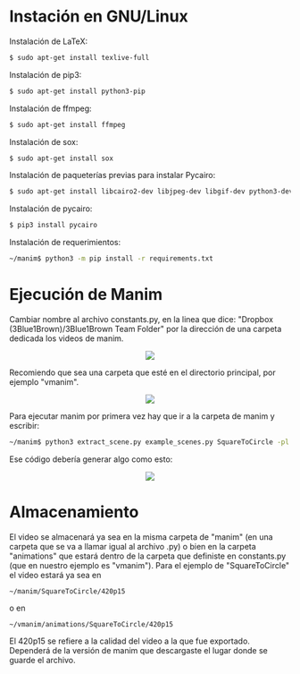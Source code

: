 # Instación en GNU/Linux

Instalación de LaTeX:

```sh
$ sudo apt-get install texlive-full
```

Instalación de pip3:

```sh
$ sudo apt-get install python3-pip
```
Instalación de ffmpeg:

```sh
$ sudo apt-get install ffmpeg
```

Instalación de sox:

```sh
$ sudo apt-get install sox
```

Instalación de paqueterías previas para instalar Pycairo:

```sh
$ sudo apt-get install libcairo2-dev libjpeg-dev libgif-dev python3-dev libffi-dev
```

Instalación de pycairo:

```sh
$ pip3 install pycairo
```

Instalación de requerimientos:

```sh
~/manim$ python3 -m pip install -r requirements.txt
```

# Ejecución de Manim

Cambiar nombre al archivo constants.py, en la linea que dice:
"Dropbox (3Blue1Brown)/3Blue1Brown Team Folder"
por la dirección de una carpeta dedicada los videos de manim. 

<p align="center"><img src ="/Español/0_instalacion/gnuLinux/gifs/nom.png" /></p>

Recomiendo que sea una carpeta que esté en el directorio principal, por ejemplo "vmanim".

<p align="center"><img src ="/Español/0_instalacion/gnuLinux/gifs/carp.png" /></p>

Para ejecutar manim por primera vez hay que ir a la carpeta de manim y escribir:

```sh
~/manim$ python3 extract_scene.py example_scenes.py SquareToCircle -pl
```

Ese código debería generar algo como esto:

<p align="center"><img src ="/Español/0_instalacion/gnuLinux/gifs/compilacion.gif" /></p>

# Almacenamiento

El video se almacenará ya sea en la misma carpeta de "manim" (en una carpeta que se va a llamar igual al archivo .py) o bien en la carpeta "animations" que estará dentro de la carpeta que definiste en constants.py (que en nuestro ejemplo es "vmanim"). Para el ejemplo de "SquareToCircle" el video estará ya sea en

```
~/manim/SquareToCircle/420p15
```
o en 
```
~/vmanim/animations/SquareToCircle/420p15
```

El 420p15 se refiere a la calidad del video a la que fue exportado. Dependerá de la versión de manim que descargaste el lugar donde se guarde el archivo.
